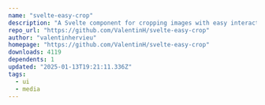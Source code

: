 ```yaml
---
name: "svelte-easy-crop"
description: "A Svelte component for cropping images with easy interactions."
repo_url: "https://github.com/ValentinH/svelte-easy-crop"
author: "valentinhervieu"
homepage: "https://github.com/ValentinH/svelte-easy-crop"
downloads: 4119
dependents: 1
updated: "2025-01-13T19:21:11.336Z"
tags: 
  - ui
  - media
---
```

